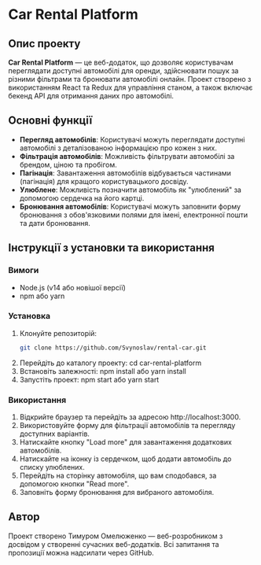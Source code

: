 # Car Rental Platform

## Опис проекту

**Car Rental Platform** — це веб-додаток, що дозволяє користувачам переглядати доступні автомобілі для оренди, здійснювати пошук за різними фільтрами та бронювати автомобілі онлайн. Проект створено з використанням React та Redux для управління станом, а також включає бекенд API для отримання даних про автомобілі.

## Основні функції

- **Перегляд автомобілів**: Користувачі можуть переглядати доступні автомобілі з деталізованою інформацією про кожен з них.
- **Фільтрація автомобілів**: Можливість фільтрувати автомобілі за брендом, ціною та пробігом.
- **Пагінація**: Завантаження автомобілів відбувається частинами (пагінація) для кращого користувацького досвіду.
- **Улюблене**: Можливість позначити автомобіль як "улюблений" за допомогою сердечка на його картці.
- **Бронювання автомобілів**: Користувачі можуть заповнити форму бронювання з обов'язковими полями для імені, електронної пошти та дати бронювання.

## Інструкції з установки та використання

### Вимоги

- Node.js (v14 або новішої версії)
- npm або yarn

### Установка

1. Клонуйте репозиторій:
   ```bash
   git clone https://github.com/Svynoslav/rental-car.git
   ```
2. Перейдіть до каталогу проекту:
   cd car-rental-platform
3. Встановіть залежності:
   npm install
   або
   yarn install
4. Запустіть проект:
   npm start
   або
   yarn start

### Використання

1.  Відкрийте браузер та перейдіть за адресою http://localhost:3000.
2.  Використовуйте форму для фільтрації автомобілів та перегляду доступних варіантів.
3.  Натискайте кнопку "Load more" для завантаження додаткових автомобілів.
4.  Натискайте на іконку із сердечком, щоб додати автомобіль до списку улюблених.
5.  Перейдіть на сторінку автомобіля, що вам сподобався, за допомогою кнопки "Read more".
6.  Заповніть форму бронювання для вибраного автомобіля.

## Автор

Проект створено Тимуром Омелюженко — веб-розробником з досвідом у створенні сучасних веб-додатків. Всі запитання та пропозиції можна надсилати через GitHub.
